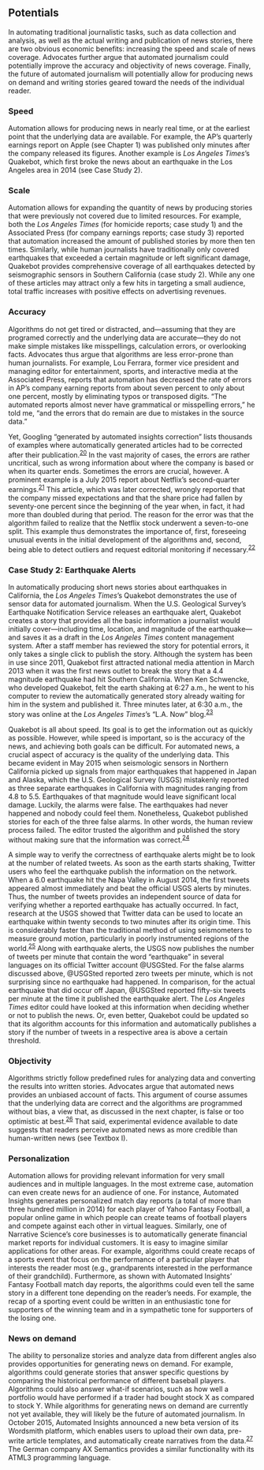 Potentials
 ----------
 
 In automating traditional journalistic tasks, such as data collection and analysis, as well as the actual writing and publication of news stories, there are two obvious economic benefits: increasing the speed and scale of news coverage. Advocates further argue that automated journalism could potentially improve the accuracy and objectivity of news coverage. Finally, the future of automated journalism will potentially allow for producing news on demand and writing stories geared toward the needs of the individual reader. 

 ### Speed 

 Automation allows for producing news in nearly real time, or at the earliest point that the underlying data are available. For example, the AP’s quarterly earnings report on Apple (see Chapter 1) was published only minutes after the company released its figures. Another example is *Los Angeles Times*’s Quakebot, which first broke the news about an earthquake in the Los Angeles area in 2014 (see Case Study 2). 

 ### Scale 

 Automation allows for expanding the quantity of news by producing stories that were previously not covered due to limited resources. For example, both the *Los Angeles Times* (for homicide reports; case study 1) and the Associated Press (for company earnings reports; case study 3) reported that automation increased the amount of published stories by more then ten times. Similarly, while human journalists have traditionally only covered earthquakes that exceeded a certain magnitude or left significant damage, Quakebot provides comprehensive coverage of all earthquakes detected by seismographic sensors in Southern California (case study 2). While any one of these articles may attract only a few hits in targeting a small audience, total traffic increases with positive effects on advertising revenues. 

 ### Accuracy 

 Algorithms do not get tired or distracted, and—assuming that they are programed correctly and the underlying data are accurate—they do not make simple mistakes like misspellings, calculation errors, or overlooking facts. Advocates thus argue that algorithms are less error-prone than human journalists. For example, Lou Ferrara, former vice president and managing editor for entertainment, sports, and interactive media at the Associated Press, reports that automation has decreased the rate of errors in AP’s company earning reports from about seven percent to only about one percent, mostly by eliminating typos or transposed digits. “The automated reports almost never have grammatical or misspelling errors,” he told me, “and the errors that do remain are due to mistakes in the source data.” 

 Yet, Googling “generated by automated insights correction” lists thousands of examples where automatically generated articles had to be corrected after their publication.<sup><a href=../citations/index.html>20</a></sup> In the vast majority of cases, the errors are rather uncritical, such as wrong information about where the company is based or when its quarter ends. Sometimes the errors are crucial, however. A prominent example is a July 2015 report about Netflix’s second-quarter earnings.<sup><a href=../citations/index.html>21</a></sup> This article, which was later corrected, wrongly reported that the company missed expectations and that the share price had fallen by seventy-one percent since the beginning of the year when, in fact, it had more than doubled during that period. The reason for the error was that the algorithm failed to realize that the Netflix stock underwent a seven-to-one split. This example thus demonstrates the importance of, first, foreseeing unusual events in the initial development of the algorithms and, second, being able to detect outliers and request editorial monitoring if necessary.<sup><a href=../citations/index.html>22</a></sup> 

 ### Case Study 2: Earthquake Alerts 

 In automatically producing short news stories about earthquakes in California, the *Los Angeles Times*’s Quakebot demonstrates the use of sensor data for automated journalism. When the U.S. Geological Survey’s Earthquake Notification Service releases an earthquake alert, Quakebot creates a story that provides all the basic information a journalist would initially cover—including time, location, and magnitude of the earthquake—and saves it as a draft in the *Los Angeles Times* content management system. After a staff member has reviewed the story for potential errors, it only takes a single click to publish the story. Although the system has been in use since 2011, Quakebot first attracted national media attention in March 2013 when it was the first news outlet to break the story that a 4.4 magnitude earthquake had hit Southern California. When Ken Schwencke, who developed Quakebot, felt the earth shaking at 6:27 a.m., he went to his computer to review the automatically generated story already waiting for him in the system and published it. Three minutes later, at 6:30 a.m., the story was online at the *Los Angeles Times*’s “L.A. Now” blog.<sup><a href=../citations/index.html>23</a></sup> 

 Quakebot is all about speed. Its goal is to get the information out as quickly as possible. However, while speed is important, so is the accuracy of the news, and achieving both goals can be difficult. For automated news, a crucial aspect of accuracy is the quality of the underlying data. This became evident in May 2015 when seismologic sensors in Northern California picked up signals from major earthquakes that happened in Japan and Alaska, which the U.S. Geological Survey (USGS) mistakenly reported as three separate earthquakes in California with magnitudes ranging from 4.8 to 5.5. Earthquakes of that magnitude would leave significant local damage. Luckily, the alarms were false. The earthquakes had never happened and nobody could feel them. Nonetheless, Quakebot published stories for each of the three false alarms. In other words, the human review process failed. The editor trusted the algorithm and published the story without making sure that the information was correct.<sup><a href=../citations/index.html>24</a></sup> 

 A simple way to verify the correctness of earthquake alerts might be to look at the number of related tweets. As soon as the earth starts shaking, Twitter users who feel the earthquake publish the information on the network. When a 6.0 earthquake hit the Napa Valley in August 2014, the first tweets appeared almost immediately and beat the official USGS alerts by minutes. Thus, the number of tweets provides an independent source of data for verifying whether a reported earthquake has actually occurred. In fact, research at the USGS showed that Twitter data can be used to locate an earthquake within twenty seconds to two minutes after its origin time. This is considerably faster than the traditional method of using seismometers to measure ground motion, particularly in poorly instrumented regions of the world.<sup><a href=../citations/index.html>25</a></sup> Along with earthquake alerts, the USGS now publishes the number of tweets per minute that contain the word “earthquake” in several languages on its official Twitter account @USGSted. For the false alarms discussed above, @USGSted reported zero tweets per minute, which is not surprising since no earthquake had happened. In comparison, for the actual earthquake that did occur off Japan, @USGSted reported fifty-six tweets per minute at the time it published the earthquake alert. The *Los Angeles Times* editor could have looked at this information when deciding whether or not to publish the news. Or, even better, Quakebot could be updated so that its algorithm accounts for this information and automatically publishes a story if the number of tweets in a respective area is above a certain threshold. 

 ### Objectivity 

 Algorithms strictly follow predefined rules for analyzing data and converting the results into written stories. Advocates argue that automated news provides an unbiased account of facts. This argument of course assumes that the underlying data are correct and the algorithms are programmed without bias, a view that, as discussed in the next chapter, is false or too optimistic at best.<sup><a href=../citations/index.html>26</a></sup> That said, experimental evidence available to date suggests that readers perceive automated news as more credible than human-written news (see Textbox I). 

 ### Personalization 

 Automation allows for providing relevant information for very small audiences and in multiple languages. In the most extreme case, automation can even create news for an audience of one. For instance, Automated Insights generates personalized match day reports (a total of more than three hundred million in 2014) for each player of Yahoo Fantasy Football, a popular online game in which people can create teams of football players and compete against each other in virtual leagues. Similarly, one of Narrative Science’s core businesses is to automatically generate financial market reports for individual customers. It is easy to imagine similar applications for other areas. For example, algorithms could create recaps of a sports event that focus on the performance of a particular player that interests the reader most (e.g., grandparents interested in the performance of their grandchild). Furthermore, as shown with Automated Insights’ Fantasy Football match day reports, the algorithms could even tell the same story in a different tone depending on the reader’s needs. For example, the recap of a sporting event could be written in an enthusiastic tone for supporters of the winning team and in a sympathetic tone for supporters of the losing one. 

 ### News on demand 

 The ability to personalize stories and analyze data from different angles also provides opportunities for generating news on demand. For example, algorithms could generate stories that answer specific questions by comparing the historical performance of different baseball players. Algorithms could also answer what-if scenarios, such as how well a portfolio would have performed if a trader had bought stock X as compared to stock Y. While algorithms for generating news on demand are currently not yet available, they will likely be the future of automated journalism. In October 2015, Automated Insights announced a new beta version of its Wordsmith platform, which enables users to upload their own data, pre-write article templates, and automatically create narratives from the data.<sup><a href=../citations/index.html>27</a></sup> The German company AX Semantics provides a similar functionality with its ATML3 programming language. 

